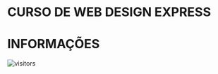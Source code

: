 # CURSO DE WEB DESIGN EXPRESS

# INFORMAÇÕES

![visitors](https://visitor-badge.glitch.me/badge?page_id=Devgeeknerd.curso-de-web-design-express "Total de Visitas")
